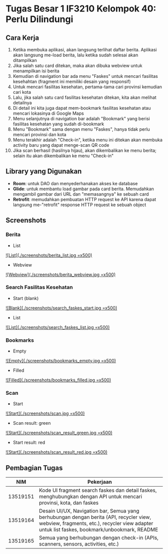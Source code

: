# Tugas Besar 1 IF3210 Kelompok 40: Perlu Dilindungi

## Cara Kerja

1. Ketika membuka aplikasi, akan langsung terlihat daftar berita. Aplikasi akan langsung me-load berita, lalu ketika sudah selesai akan ditampilkan
1. Jika salah satu card ditekan, maka akan dibuka webview untuk menampilkan isi berita
1. Kemudian di navigation bar ada menu "Faskes" untuk mencari fasilitas kesehahtan (fragment ini memiliki desain yang responsif)
1. Untuk mencari fasilitas kesehatan, pertama-tama cari provinsi kemudian cari kota
1. Lalu, jika salah satu card fasilitas kesehatan ditekan, kita akan melihat detailnya
1. Di detail ini kita juga dapat mem-bookmark fasilitas kesehatan atau mencari lokasinya di Google Maps
1. Menu selanjutnya di navigation bar adalah "Bookmark" yang berisi fasilitas kesehatan yang sudah di-bookmark
1. Menu "Bookmark" sama dengan menu "Faskes", hanya tidak perlu mencari provinsi dan kota
1. Menu terakhir adalah "Check-in", ketika menu ini ditekan akan membuka activity baru yang dapat menge-scan QR code
1. Jika scan berhasil (hasilnya hijau), akan dikembalikan ke menu berita; selain itu akan dikembalikan ke menu "Check-in"

## Library yang Digunakan

- **Room**: untuk DAO dan menyederhanakan akses ke database
- **Glide**: untuk membantu load gambar pada card berita. Memudahkan mengambil gambar dari URL dan "memasangnya" ke sebuah card
- **Retrofit**: memudahkan pembuatan HTTP request ke API karena dapat langsung me-"retrofit" response HTTP request ke sebuah object

## Screenshots

### Berita

- List

[![List](./screenshots/berita_list.jpg =x500)](./screenshots/berita_list.jpg)

- Webview

[![Webview](./screenshots/berita_webview.jpg =x500)](./screenshots/berita_webview.jpg)

### Search Fasilitas Kesehatan

- Start (blank)

[![Blank](./screenshots/search_faskes_start.jpg =x500)](./screenshots/search_faskes_start.jpg)

- List

[![List](./screenshots/search_faskes_list.jpg =x500)](./screenshots/search_faskes_list.jpg)

### Bookmarks

- Empty

[![Empty](./screenshots/bookmarks_empty.jpg =x500)](./screenshots/bookmarks_empty.jpg)

- Filled

[![Filled](./screenshots/bookmarks_filled.jpg =x500)](./screenshots/bookmarks_filled.jpg)

### Scan

- Start

[![Start](./screenshots/scan.jpg =x500)](./screenshots/scan.jpg)

- Scan result: green

[![Start](./screenshots/scan_result_green.jpg =x500)](./screenshots/scan_result_green.jpg)

- Start result: red

[![Start](./screenshots/scan_result_red.jpg =x500)](./screenshots/scan_result_red.jpg)

## Pembagian Tugas

| NIM | Pekerjaan |
| - | - |
| 13519151 | Kode UI fragment search faskes dan detail faskes, menghubungkan dengan API untuk mencari provinsi, kota, dan faskes |
| 13519164 | Desain UI/UX, Navigation bar, Semua yang berhubungan dengan berita (API, recycler view, webview, fragments, etc.), recycler view adapter untuk list faskes, bookmark/unbookmark, README |
| 13519165 | Semua yang berhubungan dengan check-in (APIs, scanners, sensors, activities, etc.) |

